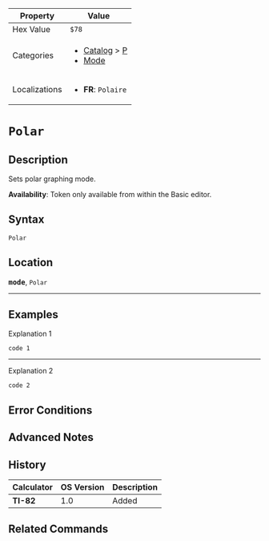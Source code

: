 | Property      | Value |
|---------------|-------|
| Hex Value     | `$78`|
| Categories    | <ul><li>[Catalog](<../categories/Catalog.md>) > [P](<../categories/Catalog.md#P>)</li><li>[Mode](<../categories/Mode.md>)</li></ul> |
| Localizations | <ul><li><b>FR</b>: `Polaire`</li></ul> |

# `Polar`

## Description
Sets polar graphing mode.


<b>Availability</b>: Token only available from within the Basic editor.

## Syntax
`Polar`

## Location
<tt><kbd><b>mode</b></kbd></tt>, `Polar`
<hr>

## Examples

Explanation 1
```ti-basic
code 1
```
---
Explanation 2
```ti-basic
code 2
```

## Error Conditions


## Advanced Notes


## History
| Calculator | OS Version | Description |
|------------|------------|-------------|
| <b>TI-82</b> | 1.0 | Added |

## Related Commands

